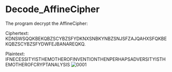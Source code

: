 # Decode_AffineCipher

The program decrypt the AffineCipher:

Ciphertext: KDNSWSQQKBEKQBZSCYBZSFYDKNXSNBKYNBZSNJSFZAJQAHXSFQKBEKQBZSCYBZSFYDWFEJBANAREQKQ.

Plaintext: IFNECESSITYISTHEMOTHEROFINVENTIONTHENPERHAPSADVERSITYISTHEMOTHEROFCRYPTANALYSIS
![0001](https://github.com/srana0/Decode_AffineCipher/assets/93364397/7ad658ac-6290-491c-8fc1-c58d083d23c7)
